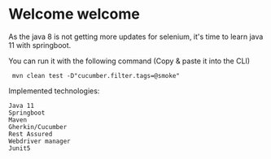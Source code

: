 <h1>Welcome welcome</h1>

As the java 8 is not getting more updates for selenium, it's time to learn java 11 with springboot.

You can run it with the following command (Copy & paste it into the CLI)
```
 mvn clean test -D"cucumber.filter.tags=@smoke"
```
Implemented technologies:
```
Java 11
Springboot
Maven
Gherkin/Cucumber
Rest Assured
Webdriver manager
Junit5
```